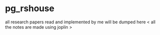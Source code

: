 # pg_rshouse
all research papers read and implemented by me will be dumped here 
< all the notes are made using joplin >
